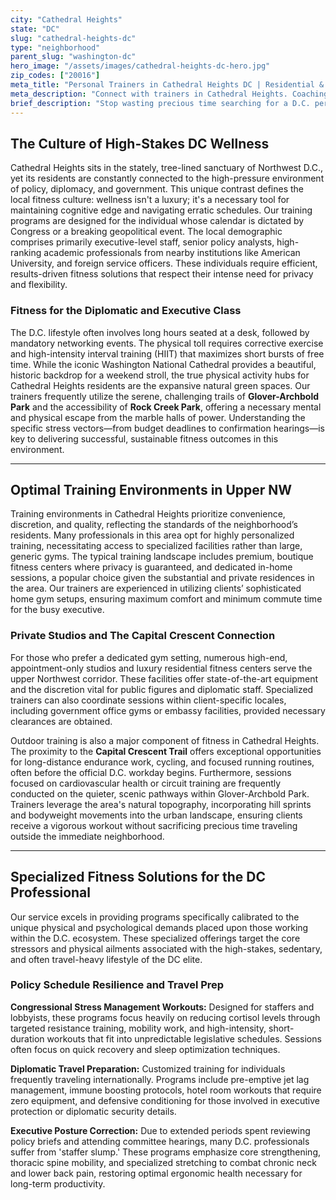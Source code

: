 ```yaml
---
city: "Cathedral Heights"
state: "DC"
slug: "cathedral-heights-dc"
type: "neighborhood"
parent_slug: "washington-dc"
hero_image: "/assets/images/cathedral-heights-dc-hero.jpg"
zip_codes: ["20016"]
meta_title: "Personal Trainers in Cathedral Heights DC | Residential & Academic Wellness"
meta_description: "Connect with trainers in Cathedral Heights. Coaching near American University, focusing on family fitness and established residential gyms."
brief_description: "Stop wasting precious time searching for a D.C. personal trainer. Our matching service specializes in connecting Cathedral Heights executives, staffers, and busy professionals with certified, vetted fitness experts who understand the demanding D.C. schedule. Achieve peak performance with tailored strength training, stress management, and flexible in-home or studio sessions near Embassy Row. Start your complimentary fitness assessment today and reclaim your time and health."
---
```

## The Culture of High-Stakes DC Wellness

Cathedral Heights sits in the stately, tree-lined sanctuary of Northwest D.C., yet its residents are constantly connected to the high-pressure environment of policy, diplomacy, and government. This unique contrast defines the local fitness culture: wellness isn't a luxury; it's a necessary tool for maintaining cognitive edge and navigating erratic schedules. Our training programs are designed for the individual whose calendar is dictated by Congress or a breaking geopolitical event. The local demographic comprises primarily executive-level staff, senior policy analysts, high-ranking academic professionals from nearby institutions like American University, and foreign service officers. These individuals require efficient, results-driven fitness solutions that respect their intense need for privacy and flexibility.

### Fitness for the Diplomatic and Executive Class

The D.C. lifestyle often involves long hours seated at a desk, followed by mandatory networking events. The physical toll requires corrective exercise and high-intensity interval training (HIIT) that maximizes short bursts of free time. While the iconic Washington National Cathedral provides a beautiful, historic backdrop for a weekend stroll, the true physical activity hubs for Cathedral Heights residents are the expansive natural green spaces. Our trainers frequently utilize the serene, challenging trails of **Glover-Archbold Park** and the accessibility of **Rock Creek Park**, offering a necessary mental and physical escape from the marble halls of power. Understanding the specific stress vectors—from budget deadlines to confirmation hearings—is key to delivering successful, sustainable fitness outcomes in this environment.

---

## Optimal Training Environments in Upper NW

Training environments in Cathedral Heights prioritize convenience, discretion, and quality, reflecting the standards of the neighborhood’s residents. Many professionals in this area opt for highly personalized training, necessitating access to specialized facilities rather than large, generic gyms. The typical training landscape includes premium, boutique fitness centers where privacy is guaranteed, and dedicated in-home sessions, a popular choice given the substantial and private residences in the area. Our trainers are experienced in utilizing clients’ sophisticated home gym setups, ensuring maximum comfort and minimum commute time for the busy executive.

### Private Studios and The Capital Crescent Connection

For those who prefer a dedicated gym setting, numerous high-end, appointment-only studios and luxury residential fitness centers serve the upper Northwest corridor. These facilities offer state-of-the-art equipment and the discretion vital for public figures and diplomatic staff. Specialized trainers can also coordinate sessions within client-specific locales, including government office gyms or embassy facilities, provided necessary clearances are obtained. 

Outdoor training is also a major component of fitness in Cathedral Heights. The proximity to the **Capital Crescent Trail** offers exceptional opportunities for long-distance endurance work, cycling, and focused running routines, often before the official D.C. workday begins. Furthermore, sessions focused on cardiovascular health or circuit training are frequently conducted on the quieter, scenic pathways within Glover-Archbold Park. Trainers leverage the area's natural topography, incorporating hill sprints and bodyweight movements into the urban landscape, ensuring clients receive a vigorous workout without sacrificing precious time traveling outside the immediate neighborhood.

---

## Specialized Fitness Solutions for the DC Professional

Our service excels in providing programs specifically calibrated to the unique physical and psychological demands placed upon those working within the D.C. ecosystem. These specialized offerings target the core stressors and physical ailments associated with the high-stakes, sedentary, and often travel-heavy lifestyle of the DC elite.

### Policy Schedule Resilience and Travel Prep

**Congressional Stress Management Workouts:** Designed for staffers and lobbyists, these programs focus heavily on reducing cortisol levels through targeted resistance training, mobility work, and high-intensity, short-duration workouts that fit into unpredictable legislative schedules. Sessions often focus on quick recovery and sleep optimization techniques.

**Diplomatic Travel Preparation:** Customized training for individuals frequently traveling internationally. Programs include pre-emptive jet lag management, immune boosting protocols, hotel room workouts that require zero equipment, and defensive conditioning for those involved in executive protection or diplomatic security details.

**Executive Posture Correction:** Due to extended periods spent reviewing policy briefs and attending committee hearings, many D.C. professionals suffer from 'staffer slump.' These programs emphasize core strengthening, thoracic spine mobility, and specialized stretching to combat chronic neck and lower back pain, restoring optimal ergonomic health necessary for long-term productivity.